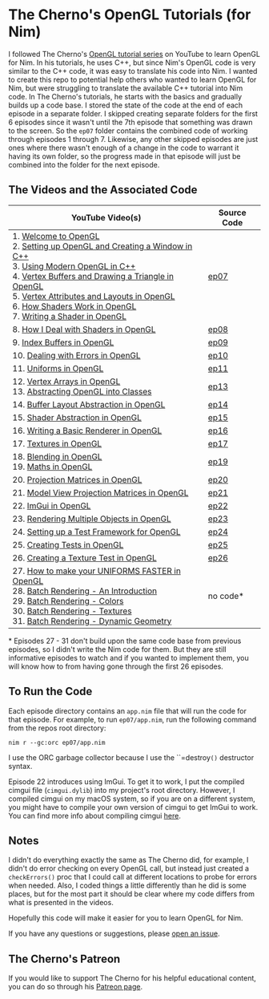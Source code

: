 # The Cherno's OpenGL Tutorials (for Nim)

I followed The Cherno's [OpenGL tutorial
series](https://www.youtube.com/playlist?list=PLlrATfBNZ98foTJPJ_Ev03o2oq3-GGOS2)
on YouTube to learn OpenGL for Nim. In his tutorials, he uses C++, but
since Nim's OpenGL code is very similar to the C++ code, it was easy to
translate his code into Nim. I wanted to create this repo to potential
help others who wanted to learn OpenGL for Nim, but were struggling to
translate the available C++ tutorial into Nim code. In The Cherno's
tutorials, he starts with the basics and gradually builds up a code
base. I stored the state of the code at the end of each episode in a
separate folder. I skipped creating separate folders for the first 6
episodes since it wasn't until the 7th episode that something was drawn
to the screen. So the `ep07` folder contains the combined code of
working through episodes 1 through 7. Likewise, any other skipped episodes
are just ones where there wasn't enough of a change in the code to
warrant it having its own folder, so the progress made in that episode
will just be combined into the folder for the next episode.

## The Videos and the Associated Code
| YouTube Video(s) | Source Code |
| --- | --- |
| 1. [Welcome to OpenGL](https://www.youtube.com/watch?v=71BLZwRGUJE&list=PLlrATfBNZ98foTJPJ_Ev03o2oq3-GGOS2&index=1) <br>2. [Setting up OpenGL and Creating a Window in C++](https://www.youtube.com/watch?v=71BLZwRGUJE&list=PLlrATfBNZ98foTJPJ_Ev03o2oq3-GGOS2&index=2) <br>3. [Using Modern OpenGL in C++](https://www.youtube.com/watch?v=71BLZwRGUJE&list=PLlrATfBNZ98foTJPJ_Ev03o2oq3-GGOS2&index=3) <br>4. [Vertex Buffers and Drawing a Triangle in OpenGL](https://www.youtube.com/watch?v=71BLZwRGUJE&list=PLlrATfBNZ98foTJPJ_Ev03o2oq3-GGOS2&index=4) <br>5. [Vertex Attributes and Layouts in OpenGL](https://www.youtube.com/watch?v=71BLZwRGUJE&list=PLlrATfBNZ98foTJPJ_Ev03o2oq3-GGOS2&index=5) <br>6. [How Shaders Work in OpenGL](https://www.youtube.com/watch?v=71BLZwRGUJE&list=PLlrATfBNZ98foTJPJ_Ev03o2oq3-GGOS2&index=6) <br>7. [Writing a Shader in OpenGL](https://www.youtube.com/watch?v=71BLZwRGUJE&list=PLlrATfBNZ98foTJPJ_Ev03o2oq3-GGOS2&index=7) | [ep07](/ep07) |
| 8. [How I Deal with Shaders in OpenGL](https://www.youtube.com/watch?v=71BLZwRGUJE&list=PLlrATfBNZ98foTJPJ_Ev03o2oq3-GGOS2&index=8) | [ep08](/ep08) |
| 9. [Index Buffers in OpenGL](https://www.youtube.com/watch?v=71BLZwRGUJE&list=PLlrATfBNZ98foTJPJ_Ev03o2oq3-GGOS2&index=9) | [ep09](/ep09) |
| 10. [Dealing with Errors in OpenGL](https://www.youtube.com/watch?v=71BLZwRGUJE&list=PLlrATfBNZ98foTJPJ_Ev03o2oq3-GGOS2&index=10) | [ep10](/ep10) |
| 11. [Uniforms in OpenGL](https://www.youtube.com/watch?v=71BLZwRGUJE&list=PLlrATfBNZ98foTJPJ_Ev03o2oq3-GGOS2&index=11) | [ep11](/ep11) |
| 12. [Vertex Arrays in OpenGL](https://www.youtube.com/watch?v=71BLZwRGUJE&list=PLlrATfBNZ98foTJPJ_Ev03o2oq3-GGOS2&index=12) <br>13. [Abstracting OpenGL into Classes](https://www.youtube.com/watch?v=71BLZwRGUJE&list=PLlrATfBNZ98foTJPJ_Ev03o2oq3-GGOS2&index=13) | [ep13](/ep13) |
| 14. [Buffer Layout Abstraction in OpenGL](https://www.youtube.com/watch?v=71BLZwRGUJE&list=PLlrATfBNZ98foTJPJ_Ev03o2oq3-GGOS2&index=14) | [ep14](/ep14) |
| 15. [Shader Abstraction in OpenGL](https://www.youtube.com/watch?v=71BLZwRGUJE&list=PLlrATfBNZ98foTJPJ_Ev03o2oq3-GGOS2&index=15) | [ep15](/ep15) |
| 16. [Writing a Basic Renderer in OpenGL](https://www.youtube.com/watch?v=71BLZwRGUJE&list=PLlrATfBNZ98foTJPJ_Ev03o2oq3-GGOS2&index=16) | [ep16](/ep16) |
| 17. [Textures in OpenGL](https://www.youtube.com/watch?v=71BLZwRGUJE&list=PLlrATfBNZ98foTJPJ_Ev03o2oq3-GGOS2&index=17) | [ep17](/ep17) |
| 18. [Blending in OpenGL](https://www.youtube.com/watch?v=71BLZwRGUJE&list=PLlrATfBNZ98foTJPJ_Ev03o2oq3-GGOS2&index=18) <br>19. [Maths in OpenGL](https://www.youtube.com/watch?v=71BLZwRGUJE&list=PLlrATfBNZ98foTJPJ_Ev03o2oq3-GGOS2&index=19) | [ep19](/ep19) |
| 20. [Projection Matrices in OpenGL](https://www.youtube.com/watch?v=71BLZwRGUJE&list=PLlrATfBNZ98foTJPJ_Ev03o2oq3-GGOS2&index=20) | [ep20](/ep20) |
| 21. [Model View Projection Matrices in OpenGL](https://www.youtube.com/watch?v=71BLZwRGUJE&list=PLlrATfBNZ98foTJPJ_Ev03o2oq3-GGOS2&index=21) | [ep21](/ep21) |
| 22. [ImGui in OpenGL](https://www.youtube.com/watch?v=71BLZwRGUJE&list=PLlrATfBNZ98foTJPJ_Ev03o2oq3-GGOS2&index=22) | [ep22](/ep22) |
| 23. [Rendering Multiple Objects in OpenGL](https://www.youtube.com/watch?v=71BLZwRGUJE&list=PLlrATfBNZ98foTJPJ_Ev03o2oq3-GGOS2&index=23) | [ep23](/ep23) |
| 24. [Setting up a Test Framework for OpenGL](https://www.youtube.com/watch?v=71BLZwRGUJE&list=PLlrATfBNZ98foTJPJ_Ev03o2oq3-GGOS2&index=24) | [ep24](/ep24) |
| 25. [Creating Tests in OpenGL](https://www.youtube.com/watch?v=71BLZwRGUJE&list=PLlrATfBNZ98foTJPJ_Ev03o2oq3-GGOS2&index=25) | [ep25](/ep25) |
| 26. [Creating a Texture Test in OpenGL](https://www.youtube.com/watch?v=71BLZwRGUJE&list=PLlrATfBNZ98foTJPJ_Ev03o2oq3-GGOS2&index=26) | [ep26](/ep26) |
| 27. [How to make your UNIFORMS FASTER in OpenGL](https://www.youtube.com/watch?v=71BLZwRGUJE&list=PLlrATfBNZ98foTJPJ_Ev03o2oq3-GGOS2&index=27) <br>28. [Batch Rendering - An Introduction](https://www.youtube.com/watch?v=71BLZwRGUJE&list=PLlrATfBNZ98foTJPJ_Ev03o2oq3-GGOS2&index=28) <br>29. [Batch Rendering - Colors](https://www.youtube.com/watch?v=71BLZwRGUJE&list=PLlrATfBNZ98foTJPJ_Ev03o2oq3-GGOS2&index=29) <br>30. [Batch Rendering - Textures](https://www.youtube.com/watch?v=71BLZwRGUJE&list=PLlrATfBNZ98foTJPJ_Ev03o2oq3-GGOS2&index=30) <br>31. [Batch Rendering - Dynamic Geometry](https://www.youtube.com/watch?v=71BLZwRGUJE&list=PLlrATfBNZ98foTJPJ_Ev03o2oq3-GGOS2&index=31) | no code* |

&ast; Episodes 27 - 31 don't build upon the same code base from previous
episodes, so I didn't write the Nim code for them. But they are still
informative episodes to watch and if you wanted to implement them, you
will know how to from having gone through the first 26 episodes.

## To Run the Code
Each episode directory contains an `app.nim` file that will run the code
for that episode. For example, to run `ep07/app.nim`, run the following
command from the repos root directory:
```
nim r --gc:orc ep07/app.nim
```
I use the ORC garbage collector because I use the ``=destroy`()` destructor syntax.

Episode 22 introduces using ImGui. To get it to work, I put the compiled
cimgui file (`cimgui.dylib`) into my project's root directory. However, I
compiled cimgui on my macOS system, so if you are on a different
system, you might have to compile your own version of cimgui to get
ImGui to work. You can find more info about compiling cimgui
[here](https://github.com/cimgui/cimgui).

## Notes
I didn't do everything exactly the same as The Cherno did, for example,
I didn't do error checking on every OpenGL call, but instead just
created a `checkErrors()` proc that I could call at different locations
to probe for errors when needed. Also, I coded things a little
differently than he did is some places, but for the most part it should
be clear where my code differs from what is presented in the videos.

Hopefully this code will make it easier for you to learn OpenGL for Nim.

If you have any questions or suggestions, please [open an issue](/issues).

## The Cherno's Patreon
If you would like to support The Cherno for his helpful educational content,
you can do so through his [Patreon page](https://www.patreon.com/thecherno).
